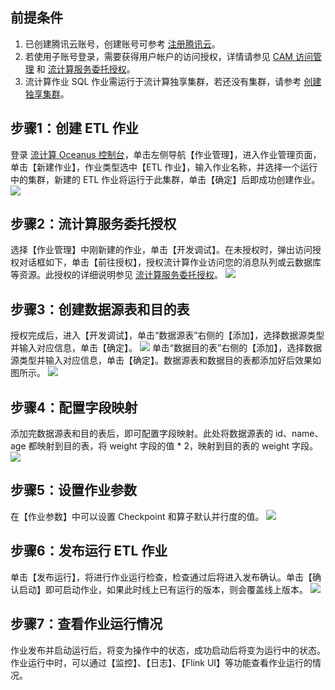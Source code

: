 ## 前提条件
1. 已创建腾讯云账号，创建账号可参考 [注册腾讯云](https://cloud.tencent.com/document/product/378/17985)。
2. 若使用子账号登录，需要获得用户帐户的访问授权，详情请参见 [CAM 访问管理](https://cloud.tencent.com/document/product/849/38622) 和 [流计算服务委托授权](https://cloud.tencent.com/document/product/849/38290)。
3. 流计算作业 SQL 作业需运行于流计算独享集群，若还没有集群，请参考 [创建独享集群](https://cloud.tencent.com/document/product/849/48298)。

## 步骤1：创建 ETL 作业
登录 [流计算 Oceanus 控制台](https://console.cloud.tencent.com/oceanus)，单击左侧导航【作业管理】，进入作业管理页面，单击【新建作业】，作业类型选中【ETL 作业】，输入作业名称，并选择一个运行中的集群，新建的 ETL 作业将运行于此集群，单击【确定】后即成功创建作业。
![](https://main.qcloudimg.com/raw/5f95c942e9d1a84f939819bfdb2d816d.png)

## 步骤2：流计算服务委托授权
选择【作业管理】中刚新建的作业，单击【开发调试】。在未授权时，弹出访问授权对话框如下，单击【前往授权】，授权流计算作业访问您的消息队列或云数据库等资源。此授权的详细说明参见 [流计算服务委托授权](https://cloud.tencent.com/document/product/849/38290)。
![](https://main.qcloudimg.com/raw/ec69259360d4b73ba7962f1247b0f7aa.png)

## 步骤3：创建数据源表和目的表
授权完成后，进入【开发调试】，单击“数据源表”右侧的【添加】，选择数据源类型并输入对应信息，单击【确定】。
![](https://main.qcloudimg.com/raw/56a54cdb6f87b54d459be9e40bc422c8.png)
单击“数据目的表”右侧的【添加】，选择数据源类型并输入对应信息，单击【确定】。数据源表和数据目的表都添加好后效果如图所示。
![](https://main.qcloudimg.com/raw/a8d154e123a06f3052fe7cbd431a70e3.png)

## 步骤4：配置字段映射
添加完数据源表和目的表后，即可配置字段映射。此处将数据源表的 id、name、age 都映射到目的表，将 weight 字段的值 * 2，映射到目的表的 weight 字段。
![](https://main.qcloudimg.com/raw/b03c99934b8cc2e26d993027e2080d6d.png)

## 步骤5：设置作业参数
在【作业参数】中可以设置 Checkpoint 和算子默认并行度的值。
![](https://main.qcloudimg.com/raw/06ab78133a06cbd830d507576fda20b5.png)

## 步骤6：发布运行 ETL 作业
单击【发布运行】，将进行作业运行检查，检查通过后将进入发布确认。单击【确认启动】即可启动作业，如果此时线上已有运行的版本，则会覆盖线上版本。
![](https://main.qcloudimg.com/raw/261d4e4a6db1ef55287d2b51e936a4ed.png)

## 步骤7：查看作业运行情况
作业发布并启动运行后，将变为操作中的状态，成功启动后将变为运行中的状态。作业运行中时，可以通过【监控】、【日志】、【Flink UI】等功能查看作业运行的情况。
